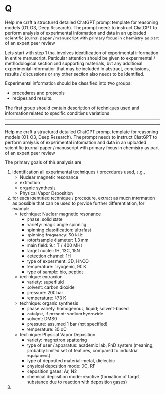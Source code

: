 # Q

Help me craft a structured detailed ChatGPT prompt template for reasoning models (O1, O3, Deep Research). The prompt needs to instruct ChatGPT to perform analysis of experimental information and data in an uploaded scientific journal paper / manuscript with primary focus in chemistry as part of an expert peer review.

Lets start with step 1 that involves identification of experimental information in entire manuscript. Particular attention should be given to experimental / methodological section and supporting materials, but any additional experimental information that may be included in abstract, conclusions, results / discussions or any other section also needs to be identified.

Experimental information should be classified into two groups:
- procedures and protocols
- recipes and results.

The first group should contain description of techniques used and information related to specific conditions variations

---
---

Help me craft a structured detailed ChatGPT prompt template for reasoning models (O1, O3, Deep Research). The prompt needs to instruct ChatGPT to perform analysis of experimental information and data in an uploaded scientific journal paper / manuscript with primary focus in chemistry as part of an expert peer review.

The primary goals of this analysis are
1. identification all experimental techniques / procedures used, e.g.,
    * Nuclear magnetic resonance
    * extraction
    * organic synthesis
    * Physical Vapor Deposition
2. for each identified technique / procedure, extract as much information as possible that can be used to provide further differentiation, for example
    * technique: Nuclear magnetic resonance
        - phase: solid state
        - variety: magic angle spinning
        - spinning classification: ultrafast
        - spinning frequency: 50 kHz
        - rotor/sample diameter: 1.3 mm
        - main field: 9.4 T / 400 MHz
        - target nuclei: 1H, 13C, 15N
        - detection channel: 1H
        - type of experiment: 3D, HNCO
        - temperature: cryogenic, 90 K
        - type of sample: bio, peptide
    - technique: extraction
        - variety: superfluid
        - solvent: carbon dioxide
        - pressure: 200 bar
        - temperature: 473 K
    - technique: organic synthesis
        - phase variety: homogenous; liquid; solvent-based
        - catalyst, if present: sodium hydroxide
        - solvent: DMSO
        - pressure: assumed 1 bar (not specified)
        - temperature: 80 oC
    * technique: Physical Vapor Deposition
        * variety: magnetron spattering
        * type of user / apparatus: academic lab, RnD system (meaning, probably limited set of features, compared to industrial equipment)
        * type of deposited material: metal, dielectric
        * physical deposition mode: DC, RF
        * deposition gases: Ar, N2
        * chemical deposition mode: reactive (formation of target substance due to reaction with deposition gases) 
3. 